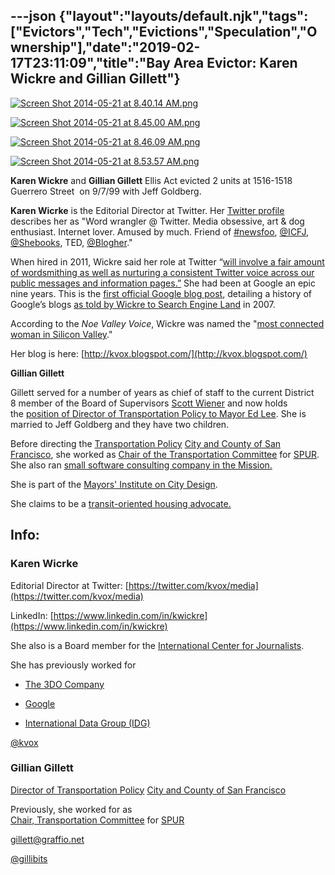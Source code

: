 ---json
{"layout":"layouts/default.njk","tags":["Evictors","Tech","Evictions","Speculation","Ownership"],"date":"2019-02-17T23:11:09","title":"Bay Area Evictor: Karen Wickre and Gillian Gillett"}
---

[![Screen Shot 2014-05-21 at 8.40.14 AM.png](https://images.squarespace-cdn.com/content/v1/52b7d7a6e4b0b3e376ac8ea2/1400687252081-B7BNTV749YHSV8WAHF9K/ke17ZwdGBToddI8pDm48kDxUZKIT1RWFN-iG4RjLE0BZw-zPPgdn4jUwVcJE1ZvWQUxwkmyExglNqGp0IvTJZUJFbgE-7XRK3dMEBRBhUpwiQ24w4VKCUMMtBHel_9SKqAd3QejD2Zzjtu1lpvfkn4xJpTzglJoXTxX9Gkn3HLg/Screen+Shot+2014-05-21+at+8.40.14+AM.png)](https://images.squarespace-cdn.com/content/v1/52b7d7a6e4b0b3e376ac8ea2/1400687252081-B7BNTV749YHSV8WAHF9K/ke17ZwdGBToddI8pDm48kDxUZKIT1RWFN-iG4RjLE0BZw-zPPgdn4jUwVcJE1ZvWQUxwkmyExglNqGp0IvTJZUJFbgE-7XRK3dMEBRBhUpwiQ24w4VKCUMMtBHel_9SKqAd3QejD2Zzjtu1lpvfkn4xJpTzglJoXTxX9Gkn3HLg/Screen+Shot+2014-05-21+at+8.40.14+AM.png) 

[![Screen Shot 2014-05-21 at 8.45.00 AM.png](https://images.squarespace-cdn.com/content/v1/52b7d7a6e4b0b3e376ac8ea2/1400687254131-ZQBT247HI6ZM6MUS7E6C/ke17ZwdGBToddI8pDm48kJCiNPCbJPfDu38mvLCWjAJZw-zPPgdn4jUwVcJE1ZvWEtT5uBSRWt4vQZAgTJucoTqqXjS3CfNDSuuf31e0tVGUkcNxVwxUYR_e8E8eVQpix9Lw5vDaYZg1-O633Fqtl91lH3P2bFZvTItROhWrBJ0/Screen+Shot+2014-05-21+at+8.45.00+AM.png)](https://images.squarespace-cdn.com/content/v1/52b7d7a6e4b0b3e376ac8ea2/1400687254131-ZQBT247HI6ZM6MUS7E6C/ke17ZwdGBToddI8pDm48kJCiNPCbJPfDu38mvLCWjAJZw-zPPgdn4jUwVcJE1ZvWEtT5uBSRWt4vQZAgTJucoTqqXjS3CfNDSuuf31e0tVGUkcNxVwxUYR_e8E8eVQpix9Lw5vDaYZg1-O633Fqtl91lH3P2bFZvTItROhWrBJ0/Screen+Shot+2014-05-21+at+8.45.00+AM.png) 

[![Screen Shot 2014-05-21 at 8.46.09 AM.png](https://images.squarespace-cdn.com/content/v1/52b7d7a6e4b0b3e376ac8ea2/1400687255593-VLTJPAYJRWMFNJ9WG153/ke17ZwdGBToddI8pDm48kKmGl2ajco0-G84u6TAAja5Zw-zPPgdn4jUwVcJE1ZvWQUxwkmyExglNqGp0IvTJZUJFbgE-7XRK3dMEBRBhUpyX4-Udv7tq_Wreu6ieq7i6-kKGuFxedoTVlX2U-XDNYP_9AhuNrYIVixVn_Jon7xw/Screen+Shot+2014-05-21+at+8.46.09+AM.png)](https://images.squarespace-cdn.com/content/v1/52b7d7a6e4b0b3e376ac8ea2/1400687255593-VLTJPAYJRWMFNJ9WG153/ke17ZwdGBToddI8pDm48kKmGl2ajco0-G84u6TAAja5Zw-zPPgdn4jUwVcJE1ZvWQUxwkmyExglNqGp0IvTJZUJFbgE-7XRK3dMEBRBhUpyX4-Udv7tq_Wreu6ieq7i6-kKGuFxedoTVlX2U-XDNYP_9AhuNrYIVixVn_Jon7xw/Screen+Shot+2014-05-21+at+8.46.09+AM.png) 

[![Screen Shot 2014-05-21 at 8.53.57 AM.png](https://images.squarespace-cdn.com/content/v1/52b7d7a6e4b0b3e376ac8ea2/1400687319660-N0VNILV7OK9VCDN7Z491/ke17ZwdGBToddI8pDm48kGejp2jN2HPxS66oxqF63dFZw-zPPgdn4jUwVcJE1ZvWhcwhEtWJXoshNdA9f1qD7aP-VOPYnKXVfGNi7anTLYEuosnyL1OHWyVJ3ZNqukXffC1C7s6MTDiYGTIeiFXaQQ/Screen+Shot+2014-05-21+at+8.53.57+AM.png)](https://images.squarespace-cdn.com/content/v1/52b7d7a6e4b0b3e376ac8ea2/1400687319660-N0VNILV7OK9VCDN7Z491/ke17ZwdGBToddI8pDm48kGejp2jN2HPxS66oxqF63dFZw-zPPgdn4jUwVcJE1ZvWhcwhEtWJXoshNdA9f1qD7aP-VOPYnKXVfGNi7anTLYEuosnyL1OHWyVJ3ZNqukXffC1C7s6MTDiYGTIeiFXaQQ/Screen+Shot+2014-05-21+at+8.53.57+AM.png) 

**Karen Wickre** and **Gillian Gillett** Ellis Act evicted 2 units at 1516-1518 Guerrero Street  on 9/7/99 with Jeff Goldberg. 

**Karen Wicrke** is the Editorial Director at Twitter. Her [Twitter profile](https://twitter.com/kvox/media) describes her as "Word wrangler @ Twitter. Media obsessive, art & dog enthusiast. Internet lover. Amused by much. Friend of [#newsfoo](https://twitter.com/hashtag/newsfoo?src=hash), [@ICFJ](https://twitter.com/ICFJ), [@Shebooks](https://twitter.com/Shebooks), TED, [@Blogher](https://twitter.com/Blogher)." 

When hired in 2011, Wickre said her role at Twitter “[will involve a fair amount of wordsmithing as well as nurturing a consistent Twitter voice across our public messages and information pages.”](http://allthingsd.com/20111025/twitter-hires-google-vet-karen-wickre-as-editorial-director/) She had been at Google an epic nine years. This is the [first official Google blog post](http://googleblog.blogspot.com/2004/05/is-this-thing-on.html), detailing a history of Google’s blogs [as told by Wickre to Search Engine Land](http://searchengineland.com/karen-wickre-mother-of-the-google-blog-on-googles-official-blogging-12462) in 2007. 

According to the _Noe Valley Voice_, Wickre was named the "[most connected woman in Silicon Valley](http://issuu.com/noevalleyvoice/docs/201312/1?e=8709749/5888044)."

Her blog is here: [http://kvox.blogspot.com/](http://kvox.blogspot.com/)  
  
**Gillian Gillett**

Gillett served for a number of years as chief of staff to the current District 8 member of the Board of Supervisors [Scott Wiener](http://www.antievictionmappingproject.net/wiener.html) and now holds the [position of Director of Transportation Policy to Mayor Ed Lee](https://www.google.com/search?q=gillian+gillet%2C+scott+wiener&ie=utf-8&oe=utf-8&aq=t&rls=org.mozilla:en-US:official&client=firefox-a&channel=sb#channel=sb&q=gillian+gillett,+mayor+ed+lee&rls=org.mozilla:en-US:official&spell=1). She is married to Jeff Goldberg and they have two children. 

Before directing the [Transportation Policy](https://www.linkedin.com/search?search=&title=Director+of+Transportation+Policy&sortCriteria=R&keepFacets=true&currentTitle=CP&trk=prof-exp-title) [City and County of San Francisco](https://www.linkedin.com/company/163066?trk=prof-exp-company-name), she worked as [Chair of the Transportation Committee](https://www.linkedin.com/search?search=&title=Chair%2C+Transportation+Committee&sortCriteria=R&keepFacets=true&currentTitle=CP&trk=prof-exp-title) for [SPUR](https://www.linkedin.com/company/76850?trk=prof-exp-company-name). She also ran [small software consulting company in the Mission.](http://sf.streetsblog.org/author/gillian/)

She is part of the [Mayors' Institute on City Design](https://www.linkedin.com/groups?home=&gid=4785031&trk=anet_ug_hm&goback=%2Enpp_gillian*5gillett%2F5%2Fb87%2Fb52).

She claims to be a [transit-oriented housing advocate.](http://www.bizjournals.com/search?q=%22Gillian+Gillett%22&title=+title%3D+title%3D%20title=)

**Info:**
---------

### **Karen Wicrke**

Editorial Director at Twitter: [https://twitter.com/kvox/media](https://twitter.com/kvox/media)

LinkedIn: [https://www.linkedin.com/in/kwickre](https://www.linkedin.com/in/kwickre)

She also is a Board member for the [International Center for Journalists](https://www.linkedin.com/search?search=&keywords=International+Center+for+Journalists&sortCriteria=R&keepFacets=true).

She has previously worked for 

*   [The 3DO Company](https://www.linkedin.com/company/the-3do-company?trk=prof-following-company-logo)
    
*   [Google](https://www.linkedin.com/company/google?trk=prof-following-company-logo)
    
*   [International Data Group (IDG)](https://www.linkedin.com/company/international-data-group--idg-?trk=prof-following-company-logo)
    

[@kvox](https://twitter.com/kvox)

### **Gillian Gillett** 

[Director of Transportation Policy](https://www.linkedin.com/search?search=&title=Director+of+Transportation+Policy&sortCriteria=R&keepFacets=true&currentTitle=CP&trk=prof-exp-title) [City and County of San Francisco](https://www.linkedin.com/company/163066?trk=prof-exp-company-name)

Previously, she worked for as   
[Chair, Transportation Committee](https://www.linkedin.com/search?search=&title=Chair%2C+Transportation+Committee&sortCriteria=R&keepFacets=true&currentTitle=CP&trk=prof-exp-title) for [SPUR](https://www.linkedin.com/company/76850?trk=prof-exp-company-name)

gillett@graffio.net

[@gillibits](#)